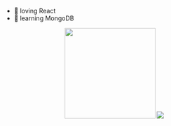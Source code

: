 - :telescope: loving React
- :seedling: learning MongoDB
<p align='center'>
  <img src="https://github-readme-stats.vercel.app/api?username=AshokJammu&theme=tokyonight&show_icons=true&count_private=true" height="207px" />
  <img src="https://github-readme-stats.vercel.app/api/top-langs/?username=AshokJammu&theme=tokyonight"/>
</P>
